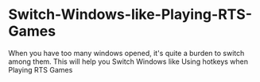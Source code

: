 # Switch-Windows-like-Playing-RTS-Games
When you have too many windows opened, it's quite a burden to switch among them. This will help you  Switch Windows like Using hotkeys when Playing RTS Games
